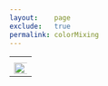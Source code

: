 ```yaml
---
layout:    page
exclude:   true
permalink: colorMixing
---
```


<table style="width:130%">
  <tr>
	<th></th>
  </tr>
  <tr>
    <td><img src="https://raw.githubusercontent.com/hglick/hglick.github.io/master/_images/Large/Glick_ESRI_2018_Poster_180DPI_RGB.png" width="130%" align="left"></td>
  </tr>
</table>
  





   
